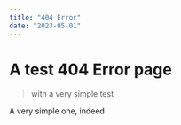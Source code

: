 ```yaml
---
title: "404 Error"
date: "2023-05-01"
---
```

# A test 404 Error page

>with a very simple test

A very simple one, indeed

